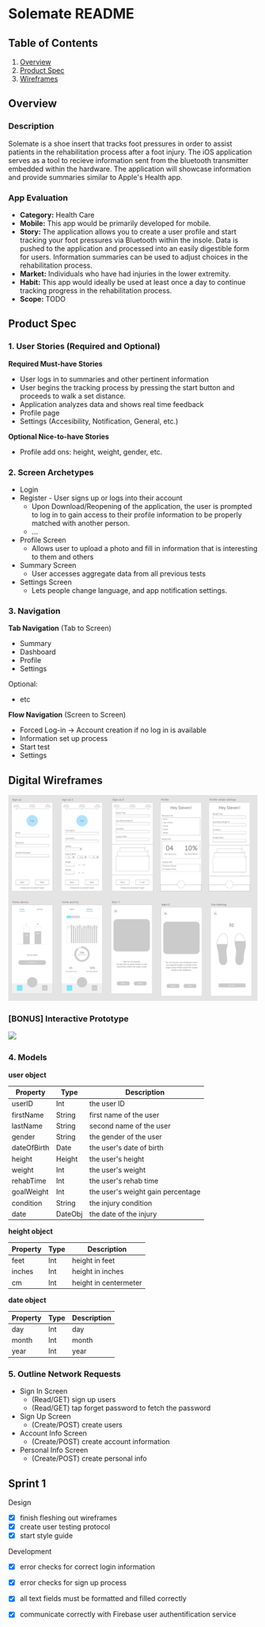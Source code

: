 # Solemate README

## Table of Contents
1. [Overview](#Overview)
2. [Product Spec](#Product-Spec)
3. [Wireframes](#Digital-Wireframes)

## Overview
### Description
Solemate is a shoe insert that tracks foot pressures in order to assist patients in the rehabilitation process after a foot injury. The iOS application serves as a tool to recieve information sent from the bluetooth transmitter embedded within the hardware. The application will showcase information and provide summaries similar to Apple's Health app.

### App Evaluation
- **Category:** Health Care
- **Mobile:** This app would be primarily developed for mobile. 
- **Story:** The application allows you to create a user profile and start tracking your foot pressures via Bluetooth within the insole. Data is pushed to the application and processed into an easily digestible form for users. Information summaries can be used to adjust choices in the rehabilitation process.
- **Market:** Individuals who have had injuries in the lower extremity.
- **Habit:** This app would ideally be used at least once a day to continue tracking progress in the rehabilitation process.
- **Scope:** TODO

## Product Spec
### 1. User Stories (Required and Optional)

**Required Must-have Stories**

* User logs in to summaries and other pertinent information
* User begins the tracking process by pressing the start button and proceeds to walk a set distance.
* Application analyzes data and shows real time feedback
* Profile page 
* Settings (Accesibility, Notification, General, etc.)

**Optional Nice-to-have Stories**

* Profile add ons: height, weight, gender, etc.


### 2. Screen Archetypes

* Login 
* Register - User signs up or logs into their account
   * Upon Download/Reopening of the application, the user is prompted to log in to gain access to their profile information to be properly matched with another person. 
   * ...
* Profile Screen 
   * Allows user to upload a photo and fill in information that is interesting to them and others
* Summary Screen
  * User accesses aggregate data from all previous tests
* Settings Screen
   * Lets people change language, and app notification settings.

### 3. Navigation

**Tab Navigation** (Tab to Screen)

* Summary
* Dashboard
* Profile
* Settings

Optional:
* etc

**Flow Navigation** (Screen to Screen)
* Forced Log-in -> Account creation if no log in is available
* Information set up process
* Start test 
* Settings

## Digital Wireframes
![Alt text](/img_assets/Wireframes.png?raw=true "Wireframes")

### [BONUS] Interactive Prototype
<img src="http://g.recordit.co/B2r87BPmTs.gif" width=200>

### 4. Models

**user object**

| Property    | Type    | Description                       |
|-------------|---------|-----------------------------------|
| userID      | Int     | the user ID                       |
| firstName   | String  | first name of the user            |
| lastName    | String  | second name of the user           |
| gender      | String  | the gender of the user            |
| dateOfBirth | Date    | the user's date of birth          |
| height      | Height  | the user's height                 |
| weight      | Int     | the user's weight                 |
| rehabTime   | Int     | the user's rehab time             |
| goalWeight  | Int     | the user's weight gain percentage |
| condition   | String  | the injury condition              |
| date        | DateObj | the date of the injury            |

**height object**

| Property | Type  | Description           |
|----------|-------|-----------------------|
| feet     | Int   | height in feet        |
| inches   | Int   | height in inches      |
| cm       | Int   | height in centermeter |

**date object**

| Property  | Type | Description |
|-----------|------|-------------|
| day       | Int  | day         |
| month     | Int  | month       |
| year      | Int  | year        |

### 5. Outline Network Requests

* Sign In Screen
  * (Read/GET) sign up users
  * (Read/GET) tap forget password to fetch the password
* Sign Up Screen
  * (Create/POST) create users
* Account Info Screen
  * (Create/POST) create account information
* Personal Info Screen
  * (Create/POST) create personal info

## Sprint 1
Design
- [x] finish fleshing out wireframes
- [x] create user testing protocol
- [x] start style guide

Development
- [x] error checks for correct login information
- [x] error checks for sign up process
- [x] all text fields must be formatted and filled correctly
- [x] communicate correctly with Firebase user authentification service

